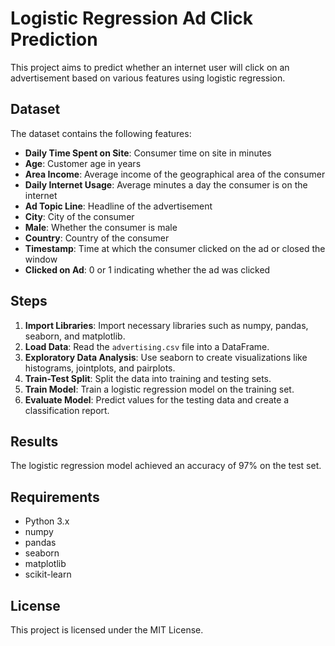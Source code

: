 # Logistic Regression Ad Click Prediction

This project aims to predict whether an internet user will click on an advertisement based on various features using logistic regression.

## Dataset
The dataset contains the following features:
- **Daily Time Spent on Site**: Consumer time on site in minutes
- **Age**: Customer age in years
- **Area Income**: Average income of the geographical area of the consumer
- **Daily Internet Usage**: Average minutes a day the consumer is on the internet
- **Ad Topic Line**: Headline of the advertisement
- **City**: City of the consumer
- **Male**: Whether the consumer is male
- **Country**: Country of the consumer
- **Timestamp**: Time at which the consumer clicked on the ad or closed the window
- **Clicked on Ad**: 0 or 1 indicating whether the ad was clicked

## Steps
1. **Import Libraries**: Import necessary libraries such as numpy, pandas, seaborn, and matplotlib.
2. **Load Data**: Read the `advertising.csv` file into a DataFrame.
3. **Exploratory Data Analysis**: Use seaborn to create visualizations like histograms, jointplots, and pairplots.
4. **Train-Test Split**: Split the data into training and testing sets.
5. **Train Model**: Train a logistic regression model on the training set.
6. **Evaluate Model**: Predict values for the testing data and create a classification report.

## Results
The logistic regression model achieved an accuracy of 97% on the test set.

## Requirements
- Python 3.x
- numpy
- pandas
- seaborn
- matplotlib
- scikit-learn

## License
This project is licensed under the MIT License.
